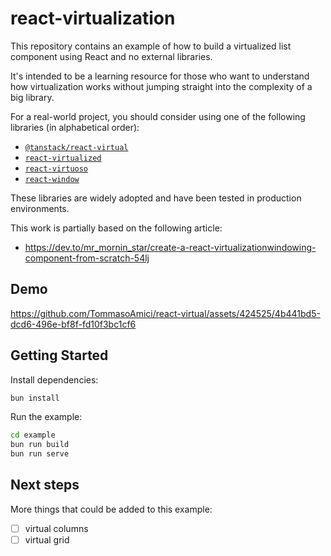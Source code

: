 # react-virtualization

This repository contains an example of how to build a virtualized list component
using React and no external libraries.

It's intended to be a learning resource for those who want to understand how
virtualization works without jumping straight into the complexity of a big library.

For a real-world project, you should consider using one of the following libraries
(in alphabetical order):

- [`@tanstack/react-virtual`](https://tanstack.com/virtual/latest)
- [`react-virtualized`](https://github.com/bvaughn/react-virtualized)
- [`react-virtuoso`](https://virtuoso.dev)
- [`react-window`](https://github.com/bvaughn/react-window)

These libraries are widely adopted and have been tested in production environments.

This work is partially based on the following article:

- <https://dev.to/mr_mornin_star/create-a-react-virtualizationwindowing-component-from-scratch-54lj>

## Demo

https://github.com/TommasoAmici/react-virtual/assets/424525/4b441bd5-dcd6-496e-bf8f-fd10f3bc1cf6

## Getting Started

Install dependencies:

```sh
bun install
```

Run the example:

```sh
cd example
bun run build
bun run serve
```

## Next steps

More things that could be added to this example:

- [ ] virtual columns
- [ ] virtual grid
